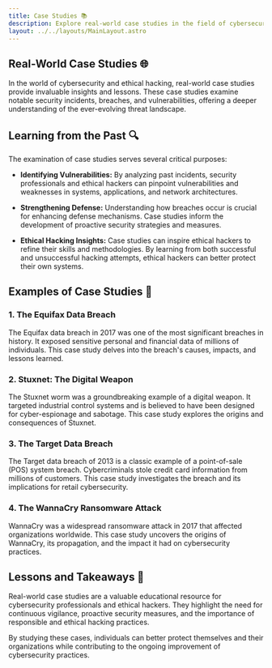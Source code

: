```yaml
---
title: Case Studies 📚
description: Explore real-world case studies in the field of cybersecurity and ethical hacking.
layout: ../../layouts/MainLayout.astro
---
```


## Real-World Case Studies 🌐

In the world of cybersecurity and ethical hacking, real-world case studies provide invaluable insights and lessons. These case studies examine notable security incidents, breaches, and vulnerabilities, offering a deeper understanding of the ever-evolving threat landscape.

## Learning from the Past 🔍

The examination of case studies serves several critical purposes:

- **Identifying Vulnerabilities:** By analyzing past incidents, security professionals and ethical hackers can pinpoint vulnerabilities and weaknesses in systems, applications, and network architectures.

- **Strengthening Defense:** Understanding how breaches occur is crucial for enhancing defense mechanisms. Case studies inform the development of proactive security strategies and measures.

- **Ethical Hacking Insights:** Case studies can inspire ethical hackers to refine their skills and methodologies. By learning from both successful and unsuccessful hacking attempts, ethical hackers can better protect their own systems.

## Examples of Case Studies 📖

### 1. The Equifax Data Breach

The Equifax data breach in 2017 was one of the most significant breaches in history. It exposed sensitive personal and financial data of millions of individuals. This case study delves into the breach's causes, impacts, and lessons learned.

### 2. Stuxnet: The Digital Weapon

The Stuxnet worm was a groundbreaking example of a digital weapon. It targeted industrial control systems and is believed to have been designed for cyber-espionage and sabotage. This case study explores the origins and consequences of Stuxnet.

### 3. The Target Data Breach

The Target data breach of 2013 is a classic example of a point-of-sale (POS) system breach. Cybercriminals stole credit card information from millions of customers. This case study investigates the breach and its implications for retail cybersecurity.

### 4. The WannaCry Ransomware Attack

WannaCry was a widespread ransomware attack in 2017 that affected organizations worldwide. This case study uncovers the origins of WannaCry, its propagation, and the impact it had on cybersecurity practices.

## Lessons and Takeaways 📝

Real-world case studies are a valuable educational resource for cybersecurity professionals and ethical hackers. They highlight the need for continuous vigilance, proactive security measures, and the importance of responsible and ethical hacking practices.

By studying these cases, individuals can better protect themselves and their organizations while contributing to the ongoing improvement of cybersecurity practices.
